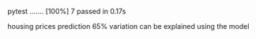 pytest
.......                                                                                                                                                                                                             [100%]
7 passed in 0.17s

housing prices prediction 65% variation can be explained using the model
